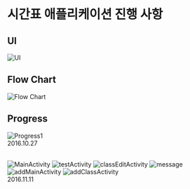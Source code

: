 # 시간표 애플리케이션 진행 사항
## UI
![UI](https://github.com/googolhkl/scheduler/blob/master/progress/UI.png)

## Flow Chart
![Flow Chart](https://github.com/googolhkl/scheduler/blob/master/progress/flow_chart.png)

## Progress
![Progress1](https://github.com/googolhkl/scheduler/blob/master/progress/talktalkscheduler.png)
<br/>2016.10.27
<br/><br/>

![MainActivity](https://github.com/googolhkl/scheduler/blob/master/progress/MainActivity.png)
![testActivity](https://github.com/googolhkl/scheduler/blob/master/progress/testActivity.png)
![classEditActivity](https://github.com/googolhkl/scheduler/blob/master/progress/classEditActivity.png)
![message](https://github.com/googolhkl/scheduler/blob/master/progress/message.png)
![addMainActivity](https://github.com/googolhkl/scheduler/blob/master/progress/AddMainActivity.png)
![addClassActivity](https://github.com/googolhkl/scheduler/blob/master/progress/AddClassActivity.png)
<br/>2016.11.11

